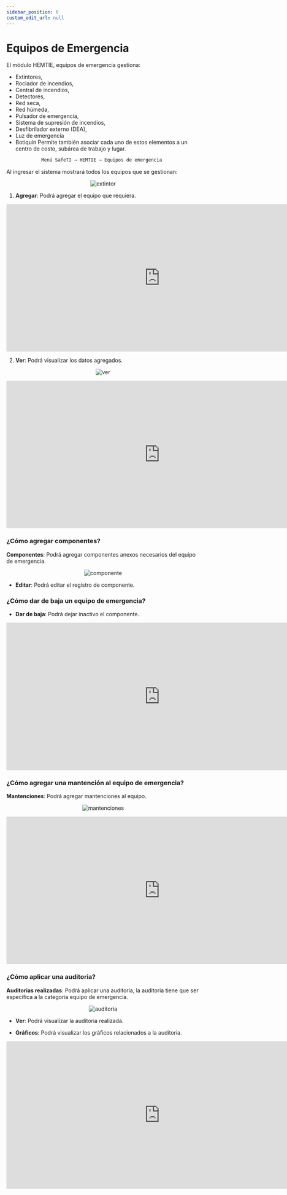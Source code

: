 ```yaml
---
sidebar_position: 6
custom_edit_url: null
---
```


# Equipos de Emergencia
El módulo HEMTIE, equipos de emergencia gestiona: 
* Extintores, 
* Rociador de incendios, 
* Central de incendios, 
* Detectores, 
* Red seca, 
* Red húmeda, 
* Pulsador de emergencia, 
* Sistema de supresión de incendios, 
* Desfibrilador externo (DEA), 
* Luz de emergencia
* Botiquín 
Permite también asociar cada uno de estos elementos a un centro de costo, subárea de trabajo y lugar. 

<div align="center">

```bash
Menú SafeTI → HEMTIE → Equipos de emergencia 
```
</div>

Al ingresar el sistema mostrará todos los equipos que se gestionan:

<div align="center">

![extintor](/img/img_manual/img_hemtie_equipo/2023-09-01_13-49.png)

</div>

1. **Agregar**: Podrá agregar el equipo que requiera.

<div align="center">

<iframe width="800" height="384" src="https://www.youtube.com/embed/ANURSrH8eMs?si=gPq7keHRVXUsK26n" title="YouTube video player" frameborder="0" allow="accelerometer; autoplay; clipboard-write; encrypted-media; gyroscope; picture-in-picture; web-share" allowfullscreen></iframe>

</div>

2. **Ver**: Podrá visualizar los datos agregados.

<div align="center">

![ver](/img/img_manual/img_hemtie_equipo/2023-09-01_13-56.png)

</div>

<div align="center">

<iframe width="800" height="384" src="https://www.youtube.com/embed/CLcJKE_sjKA?si=P2W7uT5ZW6b7ZyKE" title="YouTube video player" frameborder="0" allow="accelerometer; autoplay; clipboard-write; encrypted-media; gyroscope; picture-in-picture; web-share" allowfullscreen></iframe>

</div>

### ¿Cómo agregar componentes?

**Componentes**: Podrá agregar componentes anexos necesarios del equipo de emergencia.

<div align="center">

![componente](/img/img_manual/img_hemtie_equipo/2023-09-01_14-00.png)

</div>

* **Editar**: Podrá editar el registro de componente.

### ¿Cómo dar de baja un equipo de emergencia?

* **Dar de baja**: Podrá dejar inactivo el componente.

<div align="center">

<iframe width="800" height="384" src="https://www.youtube.com/embed/tXPa2sCa4R8?si=ltEdldtY5WMgN4ZS" title="YouTube video player" frameborder="0" allow="accelerometer; autoplay; clipboard-write; encrypted-media; gyroscope; picture-in-picture; web-share" allowfullscreen></iframe>

</div>

### ¿Cómo agregar una mantención al equipo de emergencia?

**Mantenciones**: Podrá agregar mantenciones al equipo.

<div align="center">

![mantenciones](/img/img_manual/img_hemtie_equipo/2023-09-01_14-12.png)

</div>

<div align="center">

<iframe width="800" height="384" src="https://www.youtube.com/embed/tz3pqFOg6Lk?si=i5K_7I9kq-8AsbJ8" title="YouTube video player" frameborder="0" allow="accelerometer; autoplay; clipboard-write; encrypted-media; gyroscope; picture-in-picture; web-share" allowfullscreen></iframe>

</div>

### ¿Cómo aplicar una auditoria?

**Auditorias realizadas**: Podrá aplicar una auditoria, la auditoria tiene que ser específica a la categoria equipo de emergencia.

<div align="center">

![auditoria](/img/img_manual/img_hemtie_equipo/2023-09-04_09-51.png)

</div>

* **Ver**: Podrá visualizar la auditoria realizada.

* **Gráficos**: Podrá visualizar los gráficos relacionados a la auditoria.

<div align="center">

<iframe width="800" height="384" src="https://www.youtube.com/embed/vxODNLsFqGQ?si=IMNAJNF9dGmFoOl1" title="YouTube video player" frameborder="0" allow="accelerometer; autoplay; clipboard-write; encrypted-media; gyroscope; picture-in-picture; web-share" allowfullscreen></iframe>

</div>







